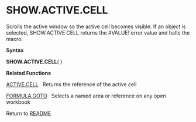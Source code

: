# SHOW.ACTIVE.CELL

Scrolls the active window so the active cell becomes visible. If an
object is selected, SHOW.ACTIVE.CELL returns the \#VALUE\! error value
and halts the macro.

**Syntax**

**SHOW.ACTIVE.CELL**( )

**Related Functions**

[ACTIVE.CELL](ACTIVE.CELL.md)&nbsp;&nbsp;&nbsp;Returns the reference of the active cell

[FORMULA.GOTO](FORMULA.GOTO.md)&nbsp;&nbsp;&nbsp;Selects a named area or reference on any
open workbook



Return to [README](README.md#S)

